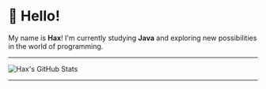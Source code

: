 # 👋 Hello!  

My name is **Hax**! I'm currently studying **Java** and exploring new possibilities in the world of programming.  

---

![Hax's GitHub Stats](https://github-readme-stats.vercel.app/api?username=haxbash&theme=discord_old_blurple&show_icons=true)

---
